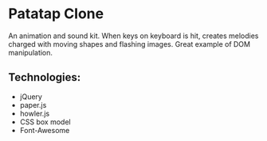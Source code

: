 # Patatap Clone

An animation and sound kit. When keys on keyboard is hit, creates melodies charged with moving shapes and flashing images. Great example of DOM manipulation.

## Technologies:
* jQuery
* paper.js
* howler.js
* CSS box model
* Font-Awesome
